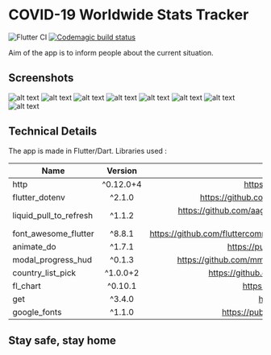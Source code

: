 # COVID-19 Worldwide Stats Tracker
![Flutter CI](https://github.com/esentis/COVID-19-Worldwide-Stats/workflows/Flutter%20CI/badge.svg)
[![Codemagic build status](https://api.codemagic.io/apps/5f1b4db288aa9042c607c29d/5f1b4db288aa9042c607c29c/status_badge.svg)](https://codemagic.io/apps/5f1b4db288aa9042c607c29d/5f1b4db288aa9042c607c29c/latest_build)

Aim of the app is to inform people about the current situation.
## Screenshots
![alt text](https://i.imgur.com/Is3Jw8om.png "Screenshot 1")
![alt text](https://i.imgur.com/XmT529Ym.png "Screenshot 2")
![alt text](https://i.imgur.com/BVsx7Yam.png "Screenshot 3")
![alt text](https://i.imgur.com/hyTyMgnm.png "Screenshot 4")
![alt text](https://i.imgur.com/PVs4dzkm.png "Screenshot 5")
![alt text](https://i.imgur.com/WoMp5Wqm.png "Screenshot 6")
![alt text](https://i.imgur.com/2v0iS3lm.png "Screenshot 7")
![alt text](https://i.imgur.com/k7hI4mNm.png "Screenshot 8")


## Technical Details
The app is made in Flutter/Dart.
Libraries used :

| Name        | Version           | Repo  |
| ------------- |:-------------:| -----:|
| http      | ^0.12.0+4 |https://github.com/dart-lang/http |
| flutter_dotenv  | ^2.1.0 |https://github.com/java-james/flutter_dotenv |
| liquid_pull_to_refresh | ^1.1.2 | https://github.com/aagarwal1012/Liquid-Pull-To-Refresh|
| font_awesome_flutter | ^8.8.1 | https://github.com/fluttercommunity/font_awesome_flutter |
| animate_do | ^1.7.1 | https://pub.dev/packages/animate_do |
| modal_progress_hud | ^0.1.3 | https://github.com/mmcc007/modal_progress_hud |
| country_list_pick | ^1.0.0+2 | https://github.com/hifiaz/country-list-pick |
| fl_chart  | ^0.10.1 | https://pub.dev/packages/fl_chart | 
| get  | ^3.4.0 | https://pub.dev/packages/get |
| google_fonts  | ^1.1.0 | https://pub.dev/packages/google_fonts |

## Stay safe, stay home
